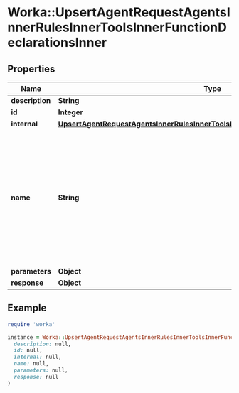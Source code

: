 # Worka::UpsertAgentRequestAgentsInnerRulesInnerToolsInnerFunctionDeclarationsInner

## Properties

| Name | Type | Description | Notes |
| ---- | ---- | ----------- | ----- |
| **description** | **String** |  |  |
| **id** | **Integer** |  | [optional] |
| **internal** | [**UpsertAgentRequestAgentsInnerRulesInnerToolsInnerFunctionDeclarationsInnerInternal**](UpsertAgentRequestAgentsInnerRulesInnerToolsInnerFunctionDeclarationsInnerInternal.md) |  | [optional] |
| **name** | **String** | Required. The name of the function to call. Must start with a letter or an underscore. Must be a-z, A-Z, 0-9, or contain underscores, dots and dashes, with a maximum length of 64. |  |
| **parameters** | **Object** |  |  |
| **response** | **Object** |  | [optional] |

## Example

```ruby
require 'worka'

instance = Worka::UpsertAgentRequestAgentsInnerRulesInnerToolsInnerFunctionDeclarationsInner.new(
  description: null,
  id: null,
  internal: null,
  name: null,
  parameters: null,
  response: null
)
```

